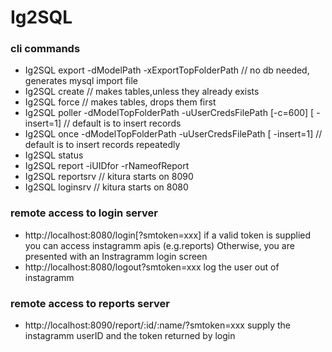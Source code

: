 # Ig2SQL

### cli commands
* Ig2SQL  export  -dModelPath -xExportTopFolderPath // no db needed, generates mysql import file
* Ig2SQL  create  // makes tables,unless they already exists
* Ig2SQL  force   // makes tables, drops them first
* Ig2SQL  poller  -dModelTopFolderPath -uUserCredsFilePath  [-c=600] [ -insert=1] // default is to insert records
* Ig2SQL  once    -dModelTopFolderPath  -uUserCredsFilePath [ -insert=1] // default is to insert records repeatedly
* Ig2SQL  status
* Ig2SQL  report   -iUIDfor -rNameofReport
* Ig2SQL  reportsrv // kitura starts on 8090
* Ig2SQL  loginsrv // kitura starts on 8080

### remote access to login server
* http://localhost:8080/login[?smtoken=xxx]
if a valid token is supplied you can access instagramm apis (e.g.reports)
Otherwise, you are presented with an Instragramm login screen
* http://localhost:8080/logout?smtoken=xxx
log the user out of instagramm

### remote access to reports server
* http://localhost:8090/report/:id/:name/?smtoken=xxx
supply the instagramm userID and the token returned by login
